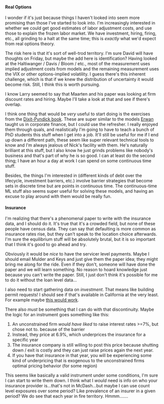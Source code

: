 #### Real Options

I wonder if it's just because things I haven't looked into seem more promising than those I've started to look into. I'm increasingly interested in whether we could get good estimates of labor adjustment costs, and use those to explain the frozen labor market. We have investment, hiring, firing, etc., all grinding to a halt at the same time; this is _exactly_ what we'd expect from real options theory.

The risk here is that it's sort of well-trod territory. I'm sure David will have thoughts on Friday, but maybe the add here is identification? Having looked at the Haltiwanger / Davis / Bloom / etc., most of the measurement uses implied adjustment costs from models and the remaining measurement uses the VIX or other options-implied volatility. I guess there's this inherent challenge, which is that if we knew the distribution of uncertainty it would become risk. Still, I think this is worth pursuing. 

I know Larry seemed to say that Maarten and his paper was looking at firm discount rates and hiring. Maybe I'll take a look at that and see if there's overlap.

I think one thing that would be _very_ useful to start doing is the exercises from the [Dixit-Pyndick book](https://www.jstor.org/stable/j.ctt7sncv). These are super similar to the models [Erwan](https://scholar.google.com/citations?user=R-tms2UAAAAJ&hl=en&oi=ao) taught us in corporate finance, but I could use the refresher. I really enjoyed them through quals, and realistically I'm going to have to teach a bunch of PhD students this stuff when I get into a job. It'll still be useful for me if I end up down a different path, these seem like super relevant technical tools to know and I'm always jealous of Nick's facility with them. He's naturally brilliant at this stuff, but I also know he just grinds problems like nobody's business and that's part of why he is so good. I can at least do the second thing; I have an hour a day at work I can spend on some continuous time stuff.

Besides, the things I'm interested in (different kinds of debt over the lifecycle, investment barriers, etc.) involve barrier strategies that become sets in discrete time but are points in continuous time. The continuous-time ML stuff also seems super useful for solving these models, and having an excuse to play around with them would be really fun.
#### Insurance 

I'm realizing that there's a phenomenal paper to write with the insurance data, and I should do it. It's true that it's a crowded field, but none of these people have census data. They can say that defaulting is more common as insurance rates rise, but they can't speak to the location choice afterwards. I'm sure the equilibrium stuff will be absolutely brutal, but it is so important that I think it's good to go ahead and try. 

Obviously it would be _nice_ to have the servicer level payments. Maybe I should email Mulder and Keys and just give them the paper idea; they might bring me along for the ride. Even if they don't, someone will have done the paper and we will learn something. No reason to hoard knowledge just because you can't write the paper. Still, I just don't think it's possible for me to do it without the loan level data...

I also need to start gathering data on _investment_. That means like building permit requests! I should see if that's available in California at the very least. For example maybe [this would work](https://www.publicrecords.com/california/legal-government-records/permits-inspections/). 

There also _must_ be something that I can do with that discontinuity. Maybe the logic for an instrument goes something like this:
1. An unconstrained firm _would have liked_ to raise interest rates >=7%, but chose not to. because of the barrier 
2. Instead, they price at 6.9%, which underprices the insurance for a specific year
3. The insurance company is still willing to post this price because shutting down / exit is costly and they can just raise prices again the next year.
4. If you have that insurance in that year, you will be experiencing some kind of underpricing that is exogenous to the unconstrained firms optimal pricing behavior (for some region)

This seems like basically a valid instrument under some conditions, I'm sure I can start to write them down. I think what I _would_ need is info on who your insurance provider is...that's not in McDash...but maybe I can use count level exposures over some period? Like prevalence of an insurer in a given period? We do see that each year in fire territory. Hmmm.......